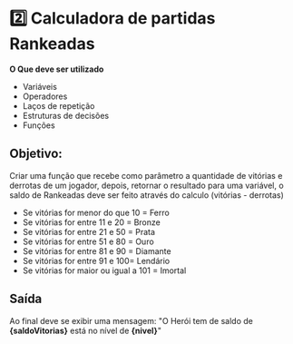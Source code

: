  # 2️⃣ Calculadora de partidas Rankeadas
**O Que deve ser utilizado**
- Variáveis
- Operadores
- Laços de repetição
- Estruturas de decisões
- Funções

## Objetivo:
Criar uma função que recebe como parâmetro a quantidade de vitórias e derrotas de um jogador,
depois, retornar o resultado para uma variável, o saldo de Rankeadas deve ser feito através do calculo (vitórias - derrotas)

- Se vitórias for menor do que 10 = Ferro
- Se vitórias for entre 11 e 20 = Bronze
- Se vitórias for entre 21 e 50 = Prata
- Se vitórias for entre 51 e 80 = Ouro
- Se vitórias for entre 81 e 90 = Diamante
- Se vitórias for entre 91 e 100= Lendário
- Se vitórias for maior ou igual a 101 = Imortal

## Saída
Ao final deve se exibir uma mensagem:
"O Herói tem de saldo de **{saldoVitorias}** está no nível de **{nivel}**"
